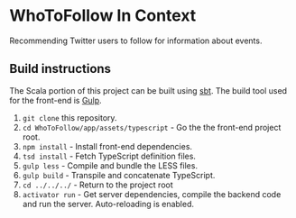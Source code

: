# WhoToFollow In Context
Recommending Twitter users to follow for information about events.

## Build instructions

The Scala portion of this project can be built using [sbt](http://www.scala-sbt.org).
The build tool used for the front-end is [Gulp](http://gulpjs.com).

 1. `git clone` this repository.
 2. `cd WhoToFollow/app/assets/typescript` - Go the the front-end project root.
 3. `npm install` - Install front-end dependencies.
 4. `tsd install` - Fetch TypeScript definition files.
 5. `gulp less` - Compile and bundle the LESS files.
 6. `gulp build` - Transpile and concatenate TypeScript.
 7. `cd ../../../` - Return to the project root
 8. `activator run` - Get server dependencies, compile the backend code and run the server. Auto-reloading is enabled.

